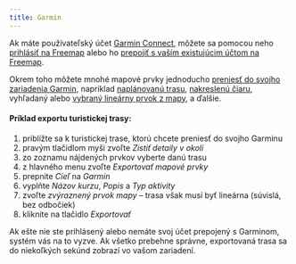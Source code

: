 ```yaml
---
title: Garmin
---
```


Ak máte používateľský účet [Garmin Connect](https://connect.garmin.com), môžete sa pomocou neho [prihlásiť na Freemap](#show=login) alebo ho [prepojiť s vaším existujúcim účtom na Freemap](#show=account).

Okrem toho môžete mnohé mapové prvky jednoducho [preniesť do svojho zariadenia Garmin](#show=export-gpx), napríklad [naplánovanú trasu](#tool=route-planner&show=), [nakreslenú čiaru](#tool=draw-lines&show=), vyhľadaný alebo [vybraný lineárny prvok z mapy](#tool=map-details&show=), a ďalšie.

#### Príklad exportu turistickej trasy:

1. priblížte sa k turistickej trase, ktorú chcete preniesť do svojho Garminu
2. pravým tlačidlom myši zvoľte _Zistiť detaily v okolí_
3. zo zoznamu nájdených prvkov vyberte danú trasu
4. z hlavného menu zvoľte _Exportovať mapové prvky_
5. prepnite _Cieľ_ na _Garmin_
6. vyplňte _Názov kurzu_, _Popis_ a _Typ aktivity_
7. zvoľte _zvýraznený prvok mapy_ – trasa však musí byť lineárna (súvislá, bez odbočiek)
8. kliknite na tlačidlo _Exportovať_

Ak ešte nie ste prihlásený alebo nemáte svoj účet prepojený s Garminom, systém vás na to vyzve. Ak všetko prebehne správne, exportovaná trasa sa do niekoľkých sekúnd zobrazí vo vašom zariadení.
